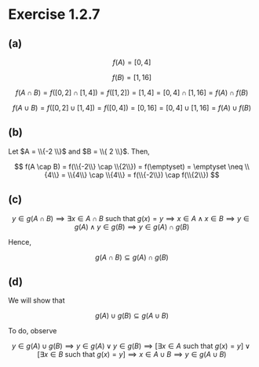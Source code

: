 # Exercise 1.2.7

## (a)

$$
f(A) = [0, 4]
$$

$$
f(B) = [1, 16]
$$

$$
f(A \cap B) = f([0, 2] \cap [1, 4]) = f([1, 2]) = [1, 4] = [0, 4] \cap [1, 16] = f(A) \cap f(B)
$$

$$
f(A \cup B) = f([0, 2] \cup [1, 4]) = f([0, 4]) = [0, 16] = [0, 4] \cup [1, 16] = f(A) \cup f(B)
$$

## (b)

Let $A = \\{-2 \\}$ and $B = \\{ 2 \\}$. Then,

$$
f(A \cap B) = f(\\{-2\\} \cap \\{2\\}) = f(\emptyset) = \emptyset \neq \\{4\\} = \\{4\\} \cap \\{4\\} = f(\\{-2\\}) \cap f(\\{2\\})
$$

## (c)


$$
y \in g(A \cap B) \implies \exists x \in A \cap B \text{ such that } g(x) = y \implies x \in A \land x \in B \implies y \in g(A) \land y \in g(B) \implies y \in g(A) \cap g(B)
$$ 

Hence, 

$$
g(A \cap B) \subseteq g(A) \cap g(B)
$$

## (d)

We will show that 

$$
g(A) \cup g(B) \subseteq g(A \cup B)
$$

To do, observe

$$
y \in g(A) \cup g(B) \implies y \in g(A) \lor y \in g(B) \implies [\exists x \in A \text{ such that } g(x) = y] \lor [\exists x \in B \text{ such that } g(x) = y] \implies x \in A \cup B \implies y \in g(A \cup B)
$$
